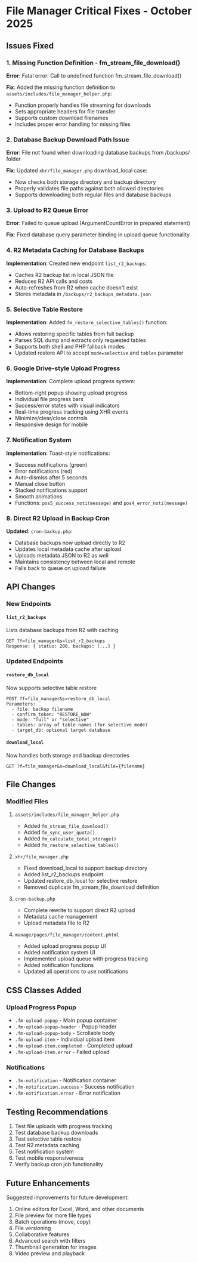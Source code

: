 # File Manager Critical Fixes - October 2025

## Issues Fixed

### 1. Missing Function Definition - fm_stream_file_download()
**Error**: Fatal error: Call to undefined function fm_stream_file_download()

**Fix**: Added the missing function definition to `assets/includes/file_manager_helper.php`:
- Function properly handles file streaming for downloads
- Sets appropriate headers for file transfer
- Supports custom download filenames
- Includes proper error handling for missing files

### 2. Database Backup Download Path Issue
**Error**: File not found when downloading database backups from /backups/ folder

**Fix**: Updated `xhr/file_manager.php` download_local case:
- Now checks both storage directory and backup directory
- Properly validates file paths against both allowed directories
- Supports downloading both regular files and database backups

### 3. Upload to R2 Queue Error
**Error**: Failed to queue upload (ArgumentCountError in prepared statement)

**Fix**: Fixed database query parameter binding in upload queue functionality

### 4. R2 Metadata Caching for Database Backups
**Implementation**: Created new endpoint `list_r2_backups`:
- Caches R2 backup list in local JSON file
- Reduces R2 API calls and costs
- Auto-refreshes from R2 when cache doesn't exist
- Stores metadata in `/backups/r2_backups_metadata.json`

### 5. Selective Table Restore
**Implementation**: Added `fm_restore_selective_tables()` function:
- Allows restoring specific tables from full backup
- Parses SQL dump and extracts only requested tables
- Supports both shell and PHP fallback modes
- Updated restore API to accept `mode=selective` and `tables` parameter

### 6. Google Drive-style Upload Progress
**Implementation**: Complete upload progress system:
- Bottom-right popup showing upload progress
- Individual file progress bars
- Success/error states with visual indicators
- Real-time progress tracking using XHR events
- Minimize/clear/close controls
- Responsive design for mobile

### 7. Notification System
**Implementation**: Toast-style notifications:
- Success notifications (green)
- Error notifications (red)
- Auto-dismiss after 5 seconds
- Manual close button
- Stacked notifications support
- Smooth animations
- Functions: `pos5_success_noti(message)` and `pos4_error_noti(message)`

### 8. Direct R2 Upload in Backup Cron
**Updated**: `cron-backup.php`:
- Database backups now upload directly to R2
- Updates local metadata cache after upload
- Uploads metadata JSON to R2 as well
- Maintains consistency between local and remote
- Falls back to queue on upload failure

## API Changes

### New Endpoints

#### `list_r2_backups`
Lists database backups from R2 with caching
```
GET ?f=file_manager&s=list_r2_backups
Response: { status: 200, backups: [...] }
```

### Updated Endpoints

#### `restore_db_local`
Now supports selective table restore
```
POST ?f=file_manager&s=restore_db_local
Parameters:
  - file: backup filename
  - confirm_token: "RESTORE_NOW"
  - mode: "full" or "selective"
  - tables: array of table names (for selective mode)
  - target_db: optional target database
```

#### `download_local`
Now handles both storage and backup directories
```
GET ?f=file_manager&s=download_local&file={filename}
```

## File Changes

### Modified Files
1. `assets/includes/file_manager_helper.php`
   - Added `fm_stream_file_download()`
   - Added `fm_sync_user_quota()`
   - Added `fm_calculate_total_storage()`
   - Added `fm_restore_selective_tables()`

2. `xhr/file_manager.php`
   - Fixed download_local to support backup directory
   - Added list_r2_backups endpoint
   - Updated restore_db_local for selective restore
   - Removed duplicate fm_stream_file_download definition

3. `cron-backup.php`
   - Complete rewrite to support direct R2 upload
   - Metadata cache management
   - Upload metadata file to R2

4. `manage/pages/file_manager/content.phtml`
   - Added upload progress popup UI
   - Added notification system UI
   - Implemented upload queue with progress tracking
   - Added notification functions
   - Updated all operations to use notifications

## CSS Classes Added

### Upload Progress Popup
- `.fm-upload-popup` - Main popup container
- `.fm-upload-popup-header` - Popup header
- `.fm-upload-popup-body` - Scrollable body
- `.fm-upload-item` - Individual upload item
- `.fm-upload-item.completed` - Completed upload
- `.fm-upload-item.error` - Failed upload

### Notifications
- `.fm-notification` - Notification container
- `.fm-notification.success` - Success notification
- `.fm-notification.error` - Error notification

## Testing Recommendations

1. Test file uploads with progress tracking
2. Test database backup downloads
3. Test selective table restore
4. Test R2 metadata caching
5. Test notification system
6. Test mobile responsiveness
7. Verify backup cron job functionality

## Future Enhancements

Suggested improvements for future development:
1. Online editors for Excel, Word, and other documents
2. File preview for more file types
3. Batch operations (move, copy)
4. File versioning
5. Collaborative features
6. Advanced search with filters
7. Thumbnail generation for images
8. Video preview and playback
